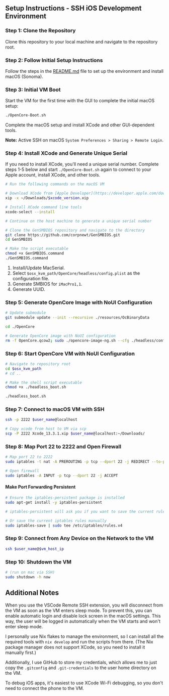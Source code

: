 ## Setup Instructions - SSH iOS Development Environment

### Step 1: Clone the Repository

Clone this repository to your local machine and navigate to the repository root.

### Step 2: Follow Initial Setup Instructions

Follow the steps in the [README.md](README.md) file to set up the environment and install macOS (Sonoma).

### Step 3: Initial VM Boot

Start the VM for the first time with the GUI to complete the initial macOS setup:

```bash
./OpenCore-Boot.sh
```

Complete the macOS setup and install XCode and other GUI-dependent tools.

**Note:** Active SSH on macOS `System Preferences > Sharing > Remote Login`.

### Step 4: Install XCode and Generate Unique Serial

If you need to install XCode, you'll need a unique serial number. Complete steps 1-5 below and start `./OpenCore-Boot.sh` again to connect to your Apple account, install XCode, and other tools.

```bash
# Run the following commands on the macOS VM

# Download XCode from [Apple Developer](https://developer.apple.com/download/all/?q=xcode)
xip -x ~/Downloads/$xcode_version.xip

# Install XCode command line tools
xcode-select --install

# Continue on the host machine to generate a unique serial number

# Clone the GenSMBIOS repository and navigate to the directory
git clone https://github.com/corpnewt/GenSMBIOS.git
cd GenSMBIOS

# Make the script executable
chmod +x GenSMBIOS.command
./GenSMBIOS.command
```

1. Install/Update MacSerial.
2. Select `$osx_kvm_path/OpenCore/headless/config.plist` as the configuration file.
3. Generate SMBIOS for `iMacPro1,1`.
4. Generate UUID.

### Step 5: Generate OpenCore Image with NoUI Configuration

```bash
# Update submodule
git submodule update --init --recursive ./resources/OcBinaryData

cd ./OpenCore

# Generate OpenCore image with NoUI configuration
rm -f OpenCore.qcow2; sudo ./opencore-image-ng.sh --cfg ./headless/config.plist --img OpenCore.qcow2
```

### Step 6: Start OpenCore VM with NoUI Configuration

```bash
# Navigate to repository root
cd $osx_kvm_path
# cd ..

# Make the shell script executable
chmod +x ./headless_boot.sh

./headless_boot.sh
```

### Step 7: Connect to macOS VM with SSH

```bash
ssh -p 2222 $user_name@localhost

# Copy xcode from host to VM via scp
scp -P 2222 Xcode_13.3.1.xip $user_name@localhost:~/Downloads/
```

### Step 8: Map Port 22 to 2222 and Open Firewall

```bash
# Map port 22 to 2222
sudo iptables -t nat -A PREROUTING -p tcp --dport 22 -j REDIRECT --to-port 2222

# Open firewall
sudo iptables -A INPUT -p tcp --dport 22 -j ACCEPT
```

#### Make Port Forwarding Persistent

```bash
# Ensure the iptables-persistent package is installed
sudo apt-get install -y iptables-persistent

# iptables-persistent will ask you if you want to save the current rules during installation - select yes

# Or save the current iptables rules manually
sudo iptables-save | sudo tee /etc/iptables/rules.v4
```

### Step 9: Connect from Any Device on the Network to the VM

```bash
ssh $user_name@$vm_host_ip
```

### Step 10: Shutdown the VM

```bash
# (run on mac via SSH)
sudo shutdown -h now
```

## Additional Notes

When you use the VSCode Remote SSH extension, you will disconnect from the VM as soon as the VM enters sleep mode. To prevent this, you can enable automatic login and disable lock screen in the macOS settings. This way, the user will be logged in automatically when the VM starts and won't enter sleep mode.

I personally use Nix flakes to manage the environment, so I can install all the required tools with `nix develop` and run the scripts from there. (The Nix package manager does not support XCode, so you need to install it manually first.)

Additionally, I use GitHub to store my credentials, which allows me to just copy the `.gitconfig` and `.git-credentials` to the user home directory on the VM.

To debug iOS apps, it's easiest to use XCode Wi-Fi debugging, so you don't need to connect the phone to the VM.

